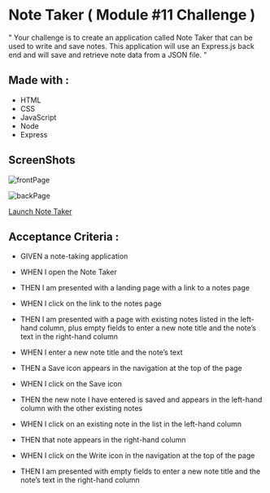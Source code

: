 # Note Taker ( Module #11 Challenge )

" Your challenge is to create an application called Note Taker that can be used to write and save notes. This application will use an Express.js back end and will save and retrieve note data from a JSON file. "

## Made with :

- HTML
- CSS
- JavaScript
- Node
- Express

## ScreenShots

![frontPage](/assets/images/screenShot.jpg)

![backPage](./assets/images/secondScreenShot.jpg)

[Launch Note Taker]()

## Acceptance Criteria :

- GIVEN a note-taking application

- WHEN I open the Note Taker

- THEN I am presented with a landing page with a link to a notes page

- WHEN I click on the link to the notes page

- THEN I am presented with a page with existing notes listed in the left-hand column, plus empty fields to enter a new note title and the note’s text in the right-hand column

- WHEN I enter a new note title and the note’s text

- THEN a Save icon appears in the navigation at the top of the page

- WHEN I click on the Save icon

- THEN the new note I have entered is saved and appears in the left-hand column with the other existing notes

- WHEN I click on an existing note in the list in the left-hand column

- THEN that note appears in the right-hand column

- WHEN I click on the Write icon in the navigation at the top of the page

- THEN I am presented with empty fields to enter a new note title and the note’s text in the right-hand column
